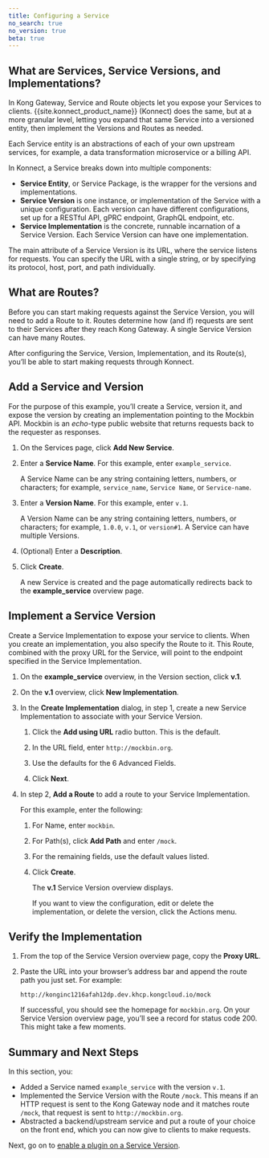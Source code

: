 ```yaml
---
title: Configuring a Service
no_search: true
no_version: true
beta: true
---
```


## What are Services, Service Versions, and Implementations?
In Kong Gateway, Service and Route objects let you expose your Services to
clients. {{site.konnect_product_name}} (Konnect) does the same, but at a more
granular level, letting you expand that same Service into a versioned entity,
then implement the Versions and Routes as needed.

Each Service entity is an abstractions of each of your own upstream services,
for example, a data transformation microservice or a billing API.

In Konnect, a Service breaks down into multiple components:
* **Service Entity**, or Service Package, is the wrapper for the versions and
implementations.
* **Service Version** is one instance, or implementation of the
Service with a unique configuration. Each version can have different
configurations, set up for a RESTful API, gPRC endpoint, GraphQL endpoint, etc.
* **Service Implementation** is the concrete, runnable incarnation of a Service
Version. Each Service Version can have one implementation.

The main attribute of a Service Version is its URL, where the service
listens for requests. You can specify the URL with a single string, or by
specifying its protocol, host, port, and path individually.

## What are Routes?

Before you can start making requests against the Service Version, you will
need to add a Route to it. Routes determine how (and if) requests are sent to
their Services after they reach Kong Gateway. A single Service Version
can have many Routes.

After configuring the Service, Version, Implementation, and its Route(s),
you’ll be able to start making requests through Konnect.

## Add a Service and Version

For the purpose of this example, you’ll create a Service, version it, and
expose the version by creating an implementation pointing to the Mockbin API.
Mockbin is an *echo*-type public website that returns requests back to the
requester as responses.

1. On the Services page, click **Add New Service**.

2. Enter a **Service Name**. For this example, enter `example_service`.

    A Service Name can be any string containing letters, numbers, or characters;
    for example, `service_name`, `Service Name`, or `Service-name`.

3. Enter a **Version Name**. For this example, enter `v.1`.

    A Version Name can be any string containing letters, numbers, or characters;
    for example, `1.0.0`, `v.1`, or `version#1`. A Service can have multiple
    Versions.

4. (Optional) Enter a **Description**.

5. Click **Create**.

    A new Service is created and the page automatically redirects back to the
    **example_service** overview page.

## Implement a Service Version
Create a Service Implementation to expose your service to clients. When you
create an implementation, you also specify the Route to it. This Route,
combined with the proxy URL for the Service, will point to the endpoint
specified in the Service Implementation.

1. On the **example_service** overview, in the Version section, click **v.1**.

2. On the **v.1** overview, click **New Implementation**.

3. In the **Create Implementation** dialog, in step 1, create a new Service
Implementation to associate with your Service Version.

    1. Click the **Add using URL** radio button. This is the default.

    2. In the URL field, enter `http://mockbin.org`.

    3. Use the defaults for the 6 Advanced Fields.

    4. Click **Next**.

4. In step 2, **Add a Route** to add a route to your Service Implementation.

    For this example, enter the following:

    1. For Name, enter `mockbin`.

    2. For Path(s), click **Add Path** and enter `/mock`.

    3. For the remaining fields, use the default values listed.

    4. Click **Create**.

        The **v.1** Service Version overview displays.

        If you want to view the configuration, edit or delete the implementation,
        or delete the version, click the Actions menu.

## Verify the Implementation

1. From the top of the Service Version overview page, copy the **Proxy URL**.

2. Paste the URL into your browser’s address bar and append the route path you
just set. For example:

    ```
    http://konginc1216afah12dp.dev.khcp.kongcloud.io/mock
    ```

    If successful, you should see the homepage for `mockbin.org`. On your Service
    Version overview page, you’ll see a record for status code 200. This might take
    a few moments.

## Summary and Next Steps

In this section, you:

* Added a Service named `example_service` with the version `v.1`.
* Implemented the Service Version with the Route `/mock`. This means if an HTTP
request is sent to the Kong Gateway node and it matches route `/mock`, that
request is sent to `http://mockbin.org`.
* Abstracted a backend/upstream service and put a route of your choice on the
front end, which you can now give to clients to make requests.

Next, go on to [enable a plugin on a Service Version](/konnect/getting-started/enable-service-plugin).
